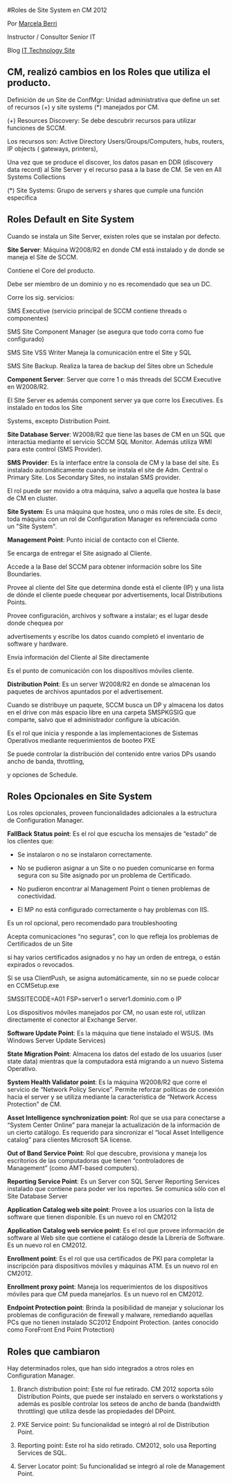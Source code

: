 <properties
pageTitle="Roles de Site System en CM 2012"
description="Roles de Site System en CM 2012"
services="servers"
documentationCenter=""
authors="andygonusa"
manager=""
editor="andygonusa"/>

<tags
ms.service="servers"
ms.workload="CM"
ms.tgt_pltfrm="na"
ms.devlang="na"
ms.topic="how-to-article"
ms.date="05/12/2016"
ms.author="andygonusa"/>



#Roles de Site System en CM 2012


Por [Marcela Berri](https://plus.google.com/102022832380927697290/posts/p/pub)

Instructor / Consultor Senior IT

Blog [IT Technology Site](http://ittechnologysite.blogspot.com.ar/)



CM, realizó cambios en los Roles que utiliza el producto. 
----------------------------------------------------------

Definición de un Site de ConfMgr: Unidad administrativa que define un
set of recursos (+) y site systems (\*) manejados por CM.

(+) Resources Discovery: Se debe descubrir recursos para utilizar
funciones de SCCM.

Los recursos son: Active Directory Users/Groups/Computers, hubs,
routers, IP objects ( gateways, printers),

Una vez que se produce el discover, los datos pasan en DDR (discovery
data record) al Site Server y el recurso pasa a la base de CM. Se ven en
All Systems Collections

(\*) Site Systems: Grupo de servers y shares que cumple una función
específica

Roles Default en Site System
----------------------------

Cuando se instala un Site Server, existen roles que se instalan por
defecto.

**Site Server**: Máquina W2008/R2 en donde CM está instalado y de donde
se maneja el Site de SCCM.

Contiene el Core del producto.

Debe ser miembro de un dominio y no es recomendado que sea un DC.

Corre los sig. servicios:

SMS Executive (servicio principal de SCCM contiene threads o
componentes)

SMS Site Component Manager (se asegura que todo corra como fue
configurado)

SMS Site VSS Writer Maneja la comunicación entre el Site y SQL

SMS Site Backup. Realiza la tarea de backup del Sites obre un Schedule

**Component Server**: Server que corre 1 o más threads del SCCM
Executive en W2008/R2.

El Site Server es además component server ya que corre los Executives.
Es instalado en todos los Site

Systems, excepto Distribution Point.

**Site Database Server**: W2008/R2 que tiene las bases de CM en un SQL
que interactúa mediante el servicio SCCM SQL Monitor. Además utiliza WMI
para este control (SMS Provider).

**SMS Provider**: Es la interface entre la consola de CM y la base del
site. Es instalado automáticamente cuando se instala el site de Adm.
Central o Primary Site. Los Secondary Sites, no instalan SMS provider.

El rol puede ser movido a otra máquina, salvo a aquella que hostea la
base de CM en cluster.

**Site System**: Es una máquina que hostea, uno o más roles de site. Es
decir, toda máquina con un rol de Configuration Manager es referenciada
como un "Site System".

**Management Point**: Punto inicial de contacto con el Cliente.

Se encarga de entregar el Site asignado al Cliente.

Accede a la Base del SCCM para obtener información sobre los Site
Boundaries.

Provee al cliente del Site que determina donde está el cliente (IP) y
una lista de dónde el cliente puede chequear por advertisements, local
Distributions Points.

Provee configuración, archivos y software a instalar; es el lugar desde
donde chequea por

advertisements y escribe los datos cuando completó el inventario de
software y hardware.

Envía información del Cliente al Site directamente

Es el punto de comunicación con los dispositivos móviles cliente.

**Distribution Point**: Es un server W2008/R2 en donde se almacenan los
paquetes de archivos apuntados por el advertisement.

Cuando se distribuye un paquete, SCCM busca un DP y almacena los datos
en el drive con más espacio libre en una carpeta SMSPKGSIG que comparte,
salvo que el administrador configure la ubicación.

Es el rol que inicia y responde a las implementaciones de Sistemas
Operativos mediante requerimientos de booteo PXE

Se puede controlar la distribución del contenido entre varios DPs usando
ancho de banda, throttling,

y opciones de Schedule.

Roles Opcionales en Site System
-------------------------------

Los roles opcionales, proveen funcionalidades adicionales a la
estructura de Configuration Manager.

**FallBack Status point**: Es el rol que escucha los mensajes de
“estado” de los clientes que:

- Se instalaron o no se instalaron correctamente.

- No se pudieron asignar a un Site o no pueden comunicarse en forma segura
con su Site asignado por un problema de Certificado.

- No pudieron encontrar al Management Point o tienen problemas de
conectividad.

- El MP no está configurado correctamente o hay problemas con IIS.

Es un rol opcional, pero recomendado para troubleshooting

Acepta comunicaciones “no seguras”, con lo que refleja los problemas de
Certificados de un Site

si hay varios certificados asignados y no hay un orden de entrega, o
están expirados o revocados.

Si se usa ClientPush, se asigna automáticamente, sin no se puede colocar
en CCMSetup.exe

SMSSITECODE=A01 FSP=server1 o server1.dominio.com o IP

Los dispositivos móviles manejados por CM, no usan este rol, utilizan
directamente el conector al Exchange Server.

**Software Update Point**: Es la máquina que tiene instalado el WSUS.
(Ms Windows Server Update Services)

**State Migration Point**: Almacena los datos del estado de los usuarios
(user state data) mientras que la computadora está migrando a un nuevo
Sistema Operativo.

**System Health Validator point**: Es la máquina W2008/R2 que corre el
servicio de “Network Policy Service”. Permite reforzar políticas de
conexión hacia el server y se utiliza mediante la característica de
“Network Access Protection” de CM.

**Asset Intelligence synchronization point**: Rol que se usa para
conectarse a “System Center Online” para manejar la actualización de la
información de un cierto catálogo. Es requerido para sincronizar el
“local Asset Intelligence catalog” para clientes Microsoft SA license.

**Out of Band Service Point**: Rol que descubre, provisiona y maneja los
escritorios de las computadoras que tienen “controladores de Management”
(como AMT-based computers).

**Reporting Service Point**: Es un Server con SQL Server Reporting
Services instalado que contiene para poder ver los reportes. Se comunica
sólo con el Site Database Server

**Application Catalog web site point**: Provee a los usuarios con la
lista de software que tienen disponible. Es un nuevo rol en CM2012

**Application Catalog web service point**: Es el rol que provee
información de software al Web site que contiene el catálogo desde la
Librería de Software. Es un nuevo rol en CM2012.

**Enrollment point**: Es el rol que usa certificados de PKI para
completar la inscripción para dispositivos móviles y máquinas ATM. Es un
nuevo rol en CM2012.

**Enrollment proxy point**: Maneja los requerimientos de los
dispositivos móviles para que CM pueda manejarlos. Es un nuevo rol en
CM2012.

**Endpoint Protection point**: Brinda la posibilidad de manejar y
solucionar los problemas de configuración de firewall y malware,
remediando aquellas PCs que no tienen instalado SC2012 Endpoint
Protection. (antes conocido como ForeFront End Point Protection)



Roles que cambiaron 
--------------------

Hay determinados roles, que han sido integrados a otros roles en
Configuration Manager.

1. Branch distribution point: Este rol fue retirado. CM 2012 soporta
    sólo Distribution Points, que puede ser instalado en servers o
    workstations y además es posible controlar los seteos de ancho de
    banda (bandwidth throttling) que utiliza desde las propiedades
    del DPoint.

2.  PXE Service point: Su funcionalidad se integró al rol de
    Distribution Point.

3.  Reporting point: Este rol ha sido retirado. CM2012, solo usa
    Reporting Services de SQL.

4.  Server Locator point: Su funcionalidad se integró al role de
    Management Point.


